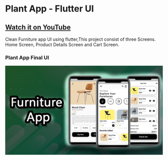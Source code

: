 # Plant App - Flutter UI

## [Watch it on YouTube](https://www.youtube.com/watch?v=D7_tQBgTNrE&t=98s)


Clean Furniture app UI using flutter,This project consist of three Screens. Home Screen, Product Details Screen and Cart Screen.

### Plant App Final UI

![App UI](/Furniture.png)
